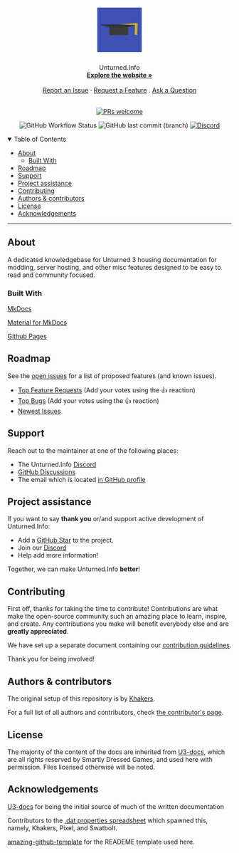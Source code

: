 <h1 align="center">
  <a href="https://github.com/unturned-info/unturned-3-knowledgebase">
    <img src="docs/img/Unturned_Info_Logo.svg" alt="Logo" width="100" height="100">
  </a>
</h1>

<div align="center">
  Unturned.Info
  <br />
  <a href="https://unturned.info"><strong>Explore the website »</strong></a>
  <br />
  <br />
  <a href="https://github.com/unturned-info/unturned-3-knowledgebase/issues/new?assignees=&labels=bug&template=01_BUG_REPORT.md&title=bug%3A+">Report an Issue</a>
  ·
  <a href="https://github.com/unturned-info/unturned-3-knowledgebase/issues/new?assignees=&labels=enhancement&template=02_FEATURE_REQUEST.md&title=feat%3A+">Request a Feature</a>
  .
  <a href="https://github.com/unturned-info/unturned-3-knowledgebase/discussions/new?assignees=&labels=question&template=04_SUPPORT_QUESTION.md&title=support%3A+">Ask a Question</a>
</div>

<div align="center">
<br />


[![PRs welcome](https://img.shields.io/badge/PRs-welcome-ff69b4.svg?style=flat-square)](https://github.com/unturned-info/unturned-3-knowledgebase/issues?q=is%3Aissue+is%3Aopen+label%3A%22help+wanted%22)

![GitHub Workflow Status](https://img.shields.io/github/workflow/status/unturned-info/unturned-3-knowledgebase/Deploy%20MKDocs?label=MKDocs%20Deployment&style=flat-square)
![GitHub last commit (branch)](https://img.shields.io/github/last-commit/unturned-info/unturned-3-knowledgebase/gh-pages?style=flat-square)
[![Discord](https://img.shields.io/discord/767122504053030952?style=flat-square)](https://discord.gg/PgJCPh6)

</div>

<details open="open">
<summary>Table of Contents</summary>

- [About](#about)
  - [Built With](#built-with)
- [Roadmap](#roadmap)
- [Support](#support)
- [Project assistance](#project-assistance)
- [Contributing](#contributing)
- [Authors & contributors](#authors--contributors)
- [License](#license)
- [Acknowledgements](#acknowledgements)

</details>

---

## About

A dedicated knowledgebase for Unturned 3 housing documentation for modding, server hosting, and other misc features designed to be easy to read and community focused.

### Built With

[MkDocs](https://github.com/mkdocs/mkdocs)

[Material for MkDocs](https://github.com/squidfunk/mkdocs-material)

[Github Pages](https://pages.github.com/)

## Roadmap

See the [open issues](https://github.com/unturned-info/unturned-3-knowledgebase/issues) for a list of proposed features (and known issues).

- [Top Feature Requests](https://github.com/unturned-info/unturned-3-knowledgebase/issues?q=label%3Aenhancement+is%3Aopen+sort%3Areactions) (Add your votes using the 👍 reaction)
- [Top Bugs](https://github.com/unturned-info/unturned-3-knowledgebase/issues?q=is%3Aissue+is%3Aopen+label%3Abug+sort%3Areactions) (Add your votes using the 👍 reaction)
- [Newest Issues](https://github.com/unturned-info/unturned-3-knowledgebase/issues?q=is%3Aopen+is%3Aissue+label%3Abug)

## Support

Reach out to the maintainer at one of the following places:

- The Unturned.Info [Discord](https://discord.gg/PgJCPh6)
- [GitHub Discussions](https://github.com/unturned-info/unturned-3-knowledgebase/discussions/new)
- The email which is located [in GitHub profile](https://github.com/unturned-info)

## Project assistance

If you want to say **thank you** or/and support active development of Unturned.Info:

- Add a [GitHub Star](https://github.com/unturned-info/unturned-3-knowledgebase) to the project.
- Join our [Discord](https://discord.gg/PgJCPh6)
- Help add more information!

Together, we can make Unturned.Info **better**!

## Contributing

First off, thanks for taking the time to contribute! Contributions are what make the open-source community such an amazing place to learn, inspire, and create. Any contributions you make will benefit everybody else and are **greatly appreciated**.

We have set up a separate document containing our [contribution guidelines](https://github.com/Nonanti/unturned-3-knowledgebase/blob/master/contributing.md).

Thank you for being involved!

## Authors & contributors

The original setup of this repository is by [Khakers](https://github.com/khakers).

For a full list of all authors and contributors, check [the contributor's page](https://github.com/unturned-info/unturned-3-knowledgebase/contributors).

## License

The majority of the content of the docs are inherited from [U3-docs](https://github.com/SmartlyDressedGames/U3-Docs), which are all rights reserved by Smartly Dressed Games, and used here with permission. Files licensed otherwise will be noted.

<!-- See [LICENSE](LICENSE) for more information. -->

## Acknowledgements

[U3-docs](https://github.com/SmartlyDressedGames/U3-Docs) for being the initial source of much of the written documentation

Contributors to the [.dat properties spreadsheet](https://docs.google.com/spreadsheets/d/1yiINuS8ZdGRkHNmONy7f4mwHDcWRqZsnV13OYgYi9eY/edit?usp=sharing) which spawned this, namely, Khakers, Pixel, and Swatbolt.

[amazing-github-template](https://github.com/dec0dOS/amazing-github-template) for the READEME template used here.
